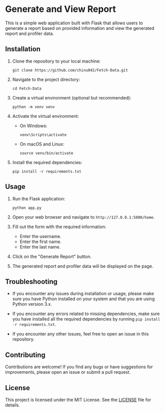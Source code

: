 # Generate and View Report

This is a simple web application built with Flask that allows users to generate a report based on provided information and view the generated report and profiler data.

## Installation

1. Clone the repository to your local machine:

    ```
    git clone https://github.com/chinu042/Fetch-Data.git
    ```

2. Navigate to the project directory:

    ```
    cd Fetch-Data
    ```

3. Create a virtual environment (optional but recommended):

    ```
    python -m venv venv
    ```

4. Activate the virtual environment:

    - On Windows:

        ```
        venv\Scripts\activate
        ```

    - On macOS and Linux:

        ```
        source venv/bin/activate
        ```

5. Install the required dependencies:

    ```
    pip install -r requirements.txt
    ```

## Usage

1. Run the Flask application:

    ```
    python app.py
    ```

2. Open your web browser and navigate to `http://127.0.0.1:5000/home`.

3. Fill out the form with the required information:
    - Enter the username.
    - Enter the first name.
    - Enter the last name.

4. Click on the "Generate Report" button.

5. The generated report and profiler data will be displayed on the page.

## Troubleshooting

- If you encounter any issues during installation or usage, please make sure you have Python installed on your system and that you are using Python version 3.x.

- If you encounter any errors related to missing dependencies, make sure you have installed all the required dependencies by running `pip install -r requirements.txt`.

- If you encounter any other issues, feel free to open an issue in this repository.

## Contributing

Contributions are welcome! If you find any bugs or have suggestions for improvements, please open an issue or submit a pull request.

## License

This project is licensed under the MIT License. See the [LICENSE](LICENSE) file for details.

